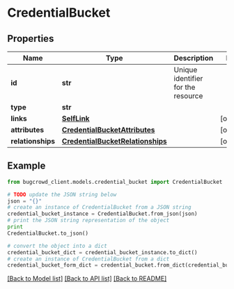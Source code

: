 # CredentialBucket


## Properties

Name | Type | Description | Notes
------------ | ------------- | ------------- | -------------
**id** | **str** | Unique identifier for the resource | 
**type** | **str** |  | 
**links** | [**SelfLink**](SelfLink.md) |  | [optional] 
**attributes** | [**CredentialBucketAttributes**](CredentialBucketAttributes.md) |  | [optional] 
**relationships** | [**CredentialBucketRelationships**](CredentialBucketRelationships.md) |  | [optional] 

## Example

```python
from bugcrowd_client.models.credential_bucket import CredentialBucket

# TODO update the JSON string below
json = "{}"
# create an instance of CredentialBucket from a JSON string
credential_bucket_instance = CredentialBucket.from_json(json)
# print the JSON string representation of the object
print
CredentialBucket.to_json()

# convert the object into a dict
credential_bucket_dict = credential_bucket_instance.to_dict()
# create an instance of CredentialBucket from a dict
credential_bucket_form_dict = credential_bucket.from_dict(credential_bucket_dict)
```
[[Back to Model list]](../README.md#documentation-for-models) [[Back to API list]](../README.md#documentation-for-api-endpoints) [[Back to README]](../README.md)


